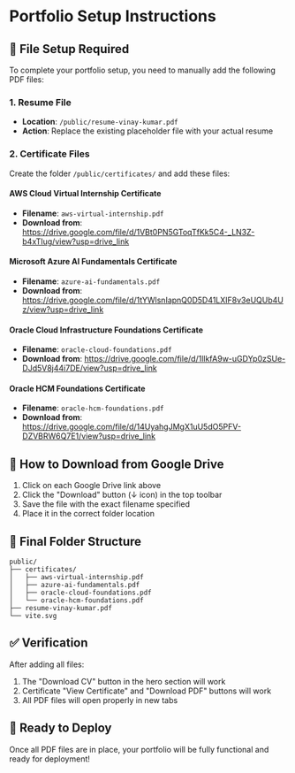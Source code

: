# Portfolio Setup Instructions

## 📁 File Setup Required

To complete your portfolio setup, you need to manually add the following PDF files:

### 1. Resume File
- **Location**: `/public/resume-vinay-kumar.pdf`
- **Action**: Replace the existing placeholder file with your actual resume

### 2. Certificate Files
Create the folder `/public/certificates/` and add these files:

#### AWS Cloud Virtual Internship Certificate
- **Filename**: `aws-virtual-internship.pdf`
- **Download from**: https://drive.google.com/file/d/1VBt0PN5GToqTfKk5C4-_LN3Z-b4xTIug/view?usp=drive_link

#### Microsoft Azure AI Fundamentals Certificate
- **Filename**: `azure-ai-fundamentals.pdf`
- **Download from**: https://drive.google.com/file/d/1tYWlsnIapnQ0D5D41LXIF8v3eUQUb4Uz/view?usp=drive_link

#### Oracle Cloud Infrastructure Foundations Certificate
- **Filename**: `oracle-cloud-foundations.pdf`
- **Download from**: https://drive.google.com/file/d/1llkfA9w-uGDYp0zSUe-DJd5V8j44i7DE/view?usp=drive_link

#### Oracle HCM Foundations Certificate
- **Filename**: `oracle-hcm-foundations.pdf`
- **Download from**: https://drive.google.com/file/d/14UyahgJMgX1uU5dO5PFV-DZVBRW6Q7E1/view?usp=drive_link

## 🔧 How to Download from Google Drive

1. Click on each Google Drive link above
2. Click the "Download" button (↓ icon) in the top toolbar
3. Save the file with the exact filename specified
4. Place it in the correct folder location

## 📂 Final Folder Structure

```
public/
├── certificates/
│   ├── aws-virtual-internship.pdf
│   ├── azure-ai-fundamentals.pdf
│   ├── oracle-cloud-foundations.pdf
│   └── oracle-hcm-foundations.pdf
├── resume-vinay-kumar.pdf
└── vite.svg
```

## ✅ Verification

After adding all files:
1. The "Download CV" button in the hero section will work
2. Certificate "View Certificate" and "Download PDF" buttons will work
3. All PDF files will open properly in new tabs

## 🚀 Ready to Deploy

Once all PDF files are in place, your portfolio will be fully functional and ready for deployment!